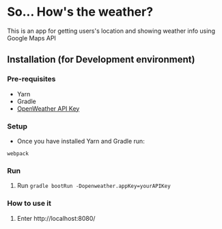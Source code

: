 # So... How's the weather?

This is an app for getting users's location and showing weather info using Google Maps API

## Installation (for Development environment)

### Pre-requisites
 - Yarn
 - Gradle
 - [OpenWeather API Key](http://openweathermap.org/api)

### Setup

- Once you have installed Yarn and Gradle run:
```
webpack
```

### Run
1. Run `gradle bootRun -Dopenweather.appKey=yourAPIKey`

### How to use it
1. Enter http://localhost:8080/
